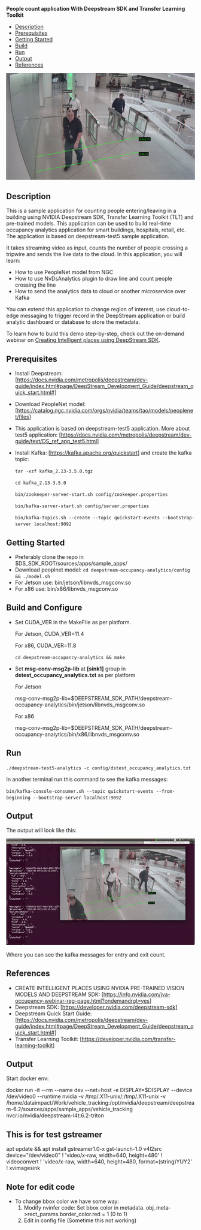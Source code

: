 **People count application With Deepstream SDK and Transfer Learning Toolkit**

* [Description](#description)
* [Prerequisites](#prerequisites)
* [Getting Started](#GettingStarted)
* [Build](#build)
* [Run](#run)
* [Output](#output)
* [References](#references)
<p align="center">
  <img src="images/test.png">
</p>

## Description 

  This is a sample application for counting people entering/leaving in a building using NVIDIA Deepstream SDK, Transfer Learning Toolkit (TLT) and pre-trained models. This application can be used to build real-time occupancy analytics application for smart buildings, hospitals, retail, etc. The application is based on deepstream-test5 sample application.

   It takes streaming video as input, counts the number of people crossing a tripwire and sends the live data to the cloud. In this application, you will learn:

  - How to use PeopleNet model from NGC
  - How to use NvDsAnalytics plugin to draw line and count people crossing the line
  - How to send the analytics data to cloud or another microservice over Kafka
 
  You can extend this application to change region of interest, use cloud-to-edge messaging to trigger record in the DeepStream application or build analytic dashboard or database to store the metadata.

To learn how to build this demo step-by-step, check out the on-demand webinar on [Creating Intelligent places using DeepStream SDK](https://info.nvidia.com/iva-occupancy-webinar-reg-page.html?ondemandrgt=yes).

## Prerequisites


- Install Deepstream: [https://docs.nvidia.com/metropolis/deepstream/dev-guide/index.html#page/DeepStream_Development_Guide/deepstream_quick_start.html#]

- Download PeopleNet model: [https://catalog.ngc.nvidia.com/orgs/nvidia/teams/tao/models/peoplenet/files]

- This application is based on deepstream-test5 application. More about test5 application: [https://docs.nvidia.com/metropolis/deepstream/dev-guide/text/DS_ref_app_test5.html]

- Install Kafka: [https://kafka.apache.org/quickstart] and create the kafka topic:

  `tar -xzf kafka_2.13-3.5.0.tgz`

  `cd kafka_2.13-3.5.0`

  `bin/zookeeper-server-start.sh config/zookeeper.properties`

  `bin/kafka-server-start.sh config/server.properties`

  `bin/kafka-topics.sh --create --topic quickstart-events --bootstrap-server localhost:9092`

## Getting Started

- Preferably clone the repo in $DS_SDK_ROOT/sources/apps/sample_apps/ 
- Download peoplnet model: `cd deepstream-occupancy-analytics/config && ./model.sh`
- For Jetson use:  bin/jetson/libnvds_msgconv.so
- For x86 use: bin/x86/libnvds_msgconv.so

## Build and Configure

- Set CUDA_VER in the MakeFile as per platform.

  For Jetson, CUDA_VER=11.4

  For x86, CUDA_VER=11.8

  `cd deepstream-occupancy-analytics && make`

- Set **msg-conv-msg2p-lib** at **[sink1]** group in
  **dstest_occupancy_analytics.txt** as per platform

  For Jetson

  msg-conv-msg2p-lib=$DEEPSTREAM_SDK_PATH/deepstream-occupancy-analytics/bin/jetson/libnvds_msgconv.so

  For x86

  msg-conv-msg2p-lib=$DEEPSTREAM_SDK_PATH/deepstream-occupancy-analytics/bin/x86/libnvds_msgconv.so

## Run 

  `./deepstream-test5-analytics -c config/dstest_occupancy_analytics.txt`

  In another terminal run this command to see the kafka messages:

  `bin/kafka-console-consumer.sh --topic quickstart-events --from-beginning --bootstrap-server localhost:9092`


## Output

  The output will look like this: 

  ![alt-text](images/kafka_messages.gif)

  Where you can see the kafka messages for entry and exit count.

## References

- CREATE INTELLIGENT PLACES USING NVIDIA PRE-TRAINED VISION MODELS AND DEEPSTREAM SDK: [https://info.nvidia.com/iva-occupancy-webinar-reg-page.html?ondemandrgt=yes]
- Deepstream SDK: [https://developer.nvidia.com/deepstream-sdk]
- Deepstream Quick Start Guide: [https://docs.nvidia.com/metropolis/deepstream/dev-guide/index.html#page/DeepStream_Development_Guide/deepstream_quick_start.html#]
- Transfer Learning Toolkit: [https://developer.nvidia.com/transfer-learning-toolkit]

## Output
  Start docker env: 

docker run -it --rm --name dev --net=host -e DISPLAY=$DISPLAY --device /dev/video0 --runtime nvidia -v /tmp/.X11-unix/:/tmp/.X11-unix -v /home/dataimpact/Work/vehicle_tracking:/opt/nvidia/deepstream/deepstream-6.2/sources/apps/sample_apps/vehicle_tracking nvcr.io/nvidia/deepstream-l4t:6.2-triton


## This is for test gstreamer
  apt update && apt install gstreamer1.0-x
gst-launch-1.0 v4l2src device="/dev/video0" ! 'video/x-raw, width=640, height=480' ! videoconvert ! 'video/x-raw, width=640, height=480, format=(string)YUY2' ! xvimagesink

## Note for edit code
- To change bbox color we have some way:
  1.  Modify nvinfer code: Set bbox color in metadata. obj_meta->rect_params.border_color.red = 1 (0 to 1)
  2.  Edit in config file (Sometime this not working)